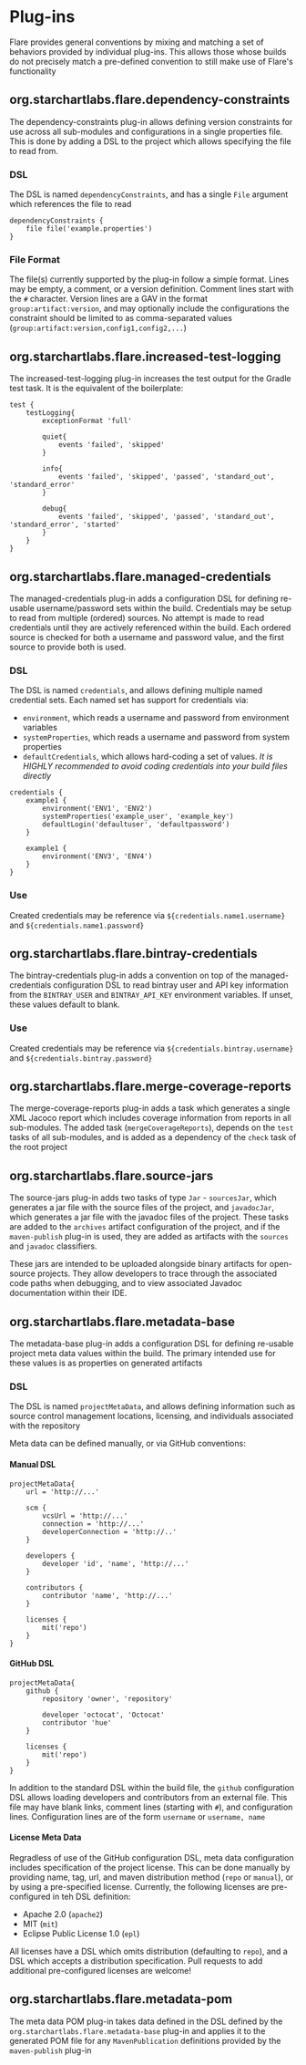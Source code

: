 # Plug-ins

Flare provides general conventions by mixing and matching a set of behaviors provided by individual plug-ins. This allows those whose builds do not precisely match a pre-defined convention to still make use of Flare's functionality

## org.starchartlabs.flare.dependency-constraints

The dependency-constraints plug-in allows defining version constraints for use across all sub-modules and configurations in a single properties file. This is done by adding a DSL to the project which allows specifying the file to read from.

### DSL

The DSL is named `dependencyConstraints`, and has a single `File` argument which references the file to read

```
dependencyConstraints {
	file file('example.properties')
}
```

### File Format

The file(s) currently supported by the plug-in follow a simple format. Lines may be empty, a comment, or a version definition. Comment lines start with the `#` character. Version lines are a GAV in the format `group:artifact:version`, and may optionally include the configurations the constraint should be limited to as comma-separated values (`group:artifact:version,config1,config2,...`)

## org.starchartlabs.flare.increased-test-logging

The increased-test-logging plug-in increases the test output for the Gradle test task. It is the equivalent of the boilerplate:

```
test {
    testLogging{
        exceptionFormat 'full'
        
        quiet{
            events 'failed', 'skipped'
        }
        
        info{
            events 'failed', 'skipped', 'passed', 'standard_out', 'standard_error'
        }
        
        debug{
            events 'failed', 'skipped', 'passed', 'standard_out', 'standard_error', 'started'
        }
    }
}
```

## org.starchartlabs.flare.managed-credentials

The managed-credentials plug-in adds a configuration DSL for defining re-usable username/password sets within the build. Credentials may be setup to read from multiple (ordered) sources. No attempt is made to read credentials until they are actively referenced within the build. Each ordered source is checked for both a username and password value, and the first source to provide both is used.

### DSL

The DSL is named `credentials`, and allows defining multiple named credential sets. Each named set has support for credentials via:

- `environment`, which reads a username and password from environment variables
- `systemProperties`, which reads a username and password from system properties
- `defaultCredentials`, which allows hard-coding a set of values. *It is HIGHLY recommended to avoid coding credentials into your build files directly*

```
credentials {
    example1 {
        environment('ENV1', 'ENV2')
        systemProperties('example_user', 'example_key')
        defaultLogin('defaultuser', 'defaultpassword')
    }
    
    example1 {
        environment('ENV3', 'ENV4')
    }
}
```

### Use

Created credentials may be reference via `${credentials.name1.username}` and `${credentials.name1.password}`

## org.starchartlabs.flare.bintray-credentials

The bintray-credentials plug-in adds a convention on top of the managed-credentials configuration DSL to read bintray user and API key information from the `BINTRAY_USER` and `BINTRAY_API_KEY` environment variables. If unset, these values default to blank.

### Use

Created credentials may be reference via `${credentials.bintray.username}` and `${credentials.bintray.password}`

## org.starchartlabs.flare.merge-coverage-reports

The merge-coverage-reports plug-in adds a task which generates a single XML Jacoco report which includes coverage information from reports in all sub-modules. The added task (`mergeCoverageReports`), depends on the `test` tasks of all sub-modules, and is added as a dependency of the `check` task of the root project

## org.starchartlabs.flare.source-jars

The source-jars plug-in adds two tasks of type `Jar` - `sourcesJar`, which generates a jar file with the source files of the project, and `javadocJar`, which generates a jar file with the javadoc files of the project. These tasks are added to the `archives` artifact configuration of the project, and if the `maven-publish` plug-in is used, they are added as artifacts with the `sources` and `javadoc` classifiers.

These jars are intended to be uploaded alongside binary artifacts for open-source projects. They allow developers to trace through the associated code paths when debugging, and to view associated Javadoc documentation within their IDE.

## org.starchartlabs.flare.metadata-base

The metadata-base plug-in adds a configuration DSL for defining re-usable project meta data values within the build. The primary intended use for these values is as properties on generated artifacts

### DSL

The DSL is named `projectMetaData`, and allows defining information such as source control management locations, licensing, and individuals associated with the repository

Meta data can be defined manually, or via GitHub conventions:

#### Manual DSL

```
projectMetaData{
	url = 'http://...'
	
	scm {
		vcsUrl = 'http://...'
		connection = 'http://...'
		developerConnection = 'http://..'
	}
	
	developers {
		developer 'id', 'name', 'http://...'
	}
	
	contributors {
		contributor 'name', 'http://...'
	}
	
	licenses {
		mit('repo')
	}
}
```

#### GitHub DSL

```
projectMetaData{
	github {
		repository 'owner', 'repository'
		
		developer 'octocat', 'Octocat'
		contributor 'hue'
	}
	
	licenses {
		mit('repo')
	}
}
```

In addition to the standard DSL within the build file, the `github` configuration DSL allows loading developers and contributors from an external file. This file may have blank links, comment lines (starting with `#`), and configuration lines. Configuration lines are of the form `username` or `username, name`

#### License Meta Data

Regradless of use of the GitHub configuration DSL, meta data configuration includes specification of the project license. This can be done manually by providing name, tag, url, and maven distribution method (`repo` or `manual`), or by using a pre-specified license. Currently, the following licenses are pre-configured in teh DSL definition:

* Apache 2.0 (`apache2`)
* MIT (`mit`)
* Eclipse Public License 1.0 (`epl`)

All licenses have a DSL which omits distribution (defaulting to `repo`), and a DSL which accepts a distribution specification. Pull requests to add additional pre-configured licenses are welcome!

## org.starchartlabs.flare.metadata-pom

The meta data POM plug-in takes data defined in the DSL defined by the `org.starchartlabs.flare.metadata-base` plug-in and applies it to the generated POM file for any `MavenPublication` definitions provided by the `maven-publish` plug-in
